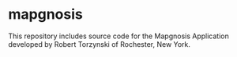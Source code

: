 mapgnosis
=========

This repository includes source code for the Mapgnosis Application developed by Robert Torzynski of Rochester, New York.
